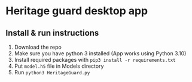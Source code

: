 # Heritage guard desktop app

## Install & run instructions

1. Download the repo
2. Make sure you have python 3 installed (App works using Python 3.10)
3. Install required packages with `pip3 install -r requirements.txt`
4. Put `model.h5` file in Models directory
5. Run `python3 HeritageGuard.py`